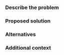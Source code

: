 ### Describe the problem

<!-- Please give a short description of the problem you would like to solve with a new feature -->


### Proposed solution

<!-- A description of what you want to happen. -->


### Alternatives

<!-- A description of any alternative solutions or features you've considered. -->


### Additional context

<!-- Add any other context or screenshots about the feature request here. -->
